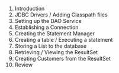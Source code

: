 1. Introduction
2. JDBC Drivers / Adding Classpath files
3. Setting up the DAO Service
4. Establishing a Connection
5. Creating the Statement Manager
6. Creating a table / Executing a statement
7. Storing a List<Customer> to the database
8. Retrieving / Viewing the ResultSet
9. Creating Customers from the ResultSet
10. Review